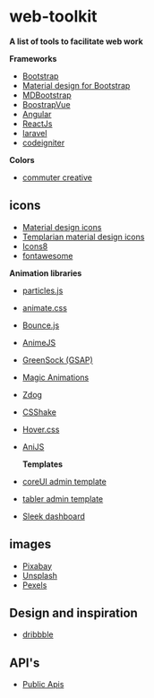 # web-toolkit

**A list of tools to facilitate web work**

**Frameworks**

- [Bootstrap](https://getbootstrap.com/)
- [Material design for Bootstrap](https://daemonite.github.io/material/)
- [MDBootstrap](https://github.com/mdbootstrap)
- [BoostrapVue](https://bootstrap-vue.js.org/)
- [Angular](https://angular.io)
- [ReactJs](https://reactjs.org/)
- [laravel](https://laravel.com/)
- [codeigniter](codeigniter.com)

**Colors**

- [commuter creative](http://www.colors.commutercreative.com/grid/)

## icons

- [Material design icons](https://google.github.io/material-design-icons/)
- [Templarian material design icons](https://materialdesignicons.com/)
- [Icons8](https://icons8.com/line-awesome)
- [fontawesome](https://fontawesome.com)

**Animation libraries**

- [particles.js](http://vincentgarreau.com/particles.js/)
- [animate.css](https://github.com/daneden/animate.css/)
- [Bounce.js](bouncejs.com)
- [AnimeJS](https://animejs.com/)
- [GreenSock (GSAP)](https://greensock.com)
- [Magic Animations](https://www.minimamente.com/project/magic/)
- [Zdog](https://zzz.dog/)
- [CSShake](http://elrumordelaluz.github.io/csshake/#1)
- [Hover.css](http://ianlunn.github.io/Hover/)
- [AniJS](http://anijs.github.io/)

  **Templates**

- [coreUI admin template](https://github.com/coreui/coreui-free-bootstrap-admin-template)
- [tabler admin template](https://tabler.io/)
- [Sleek dashboard](https://github.com/tafcoder/sleek-dashboard)

## images

- [Pixabay](http://pixabay.com/)
- [Unsplash](http://unsplash.com/)
- [Pexels](http://pexels.com/)

## Design and inspiration

- [dribbble](https://dribbble.com/)

## API's

- [Public Apis](https://github.com/public-apis/public-apis)
